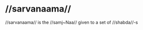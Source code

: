 # //sarvanaama//

//sarvanaama// is the //samj~Naa// given to a set of //shabda//-s 
<!--stackedit_data:
eyJoaXN0b3J5IjpbOTAzODM2OTA0LC0xNjc5NzI0ODQwXX0=
-->